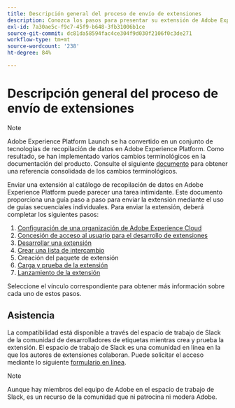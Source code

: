 ```yaml
---
title: Descripción general del proceso de envío de extensiones
description: Conozca los pasos para presentar su extensión de Adobe Experience Platform desde el desarrollo hasta el lanzamiento.
exl-id: 7a30ae5c-f9c7-45f9-b648-3fb31006b1ce
source-git-commit: dc81da58594fac4ce304f9d030f2106f0c3de271
workflow-type: tm+mt
source-wordcount: '238'
ht-degree: 84%

---
```


# Descripción general del proceso de envío de extensiones

>[!NOTE]
>
>Adobe Experience Platform Launch se ha convertido en un conjunto de tecnologías de recopilación de datos en Adobe Experience Platform. Como resultado, se han implementado varios cambios terminológicos en la documentación del producto. Consulte el siguiente [documento](../../term-updates.md) para obtener una referencia consolidada de los cambios terminológicos.

Enviar una extensión al catálogo de recopilación de datos en Adobe Experience Platform puede parecer una tarea intimidante. Este documento proporciona una guía paso a paso para enviar la extensión mediante el uso de guías secuenciales individuales. Para enviar la extensión, deberá completar los siguientes pasos:

1. [Configuración de una organización de Adobe Experience Cloud](./setup.md)
1. [Concesión de acceso al usuario para el desarrollo de extensiones](./access.md)
1. [Desarrollar una extensión](./develop.md)
1. [Crear una lista de intercambio](./create-listing.md)
1. Creación del paquete de extensión
1. [Carga y prueba de la extensión](./upload-and-test.md)
1. [Lanzamiento de la extensión](./release.md)

Seleccione el vínculo correspondiente para obtener más información sobre cada uno de estos pasos.

## Asistencia

La compatibilidad está disponible a través del espacio de trabajo de Slack de la comunidad de desarrolladores de etiquetas mientras crea y prueba la extensión. El espacio de trabajo de Slack es una comunidad en línea en la que los autores de extensiones colaboran. Puede solicitar el acceso mediante lo siguiente [formulario en línea](https://docs.google.com/forms/d/e/1FAIpQLScq1m63YkDrRpvPLhzUqtfoleWiDDTTXZsSivIXRfFdlSMzpQ/viewform).

>[!NOTE]
>
>Aunque hay miembros del equipo de Adobe en el espacio de trabajo de Slack, es un recurso de la comunidad que ni patrocina ni modera Adobe.
